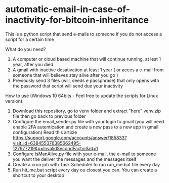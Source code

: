 # automatic-email-in-case-of-inactivity-for-bitcoin-inheritance
This is a python script that send e-mails to someone if you do not access a script for a certain time

What do you need?
1) A computer or cloud based machine that will continue running, at lest 1 year, after you died
2) A gmail with inactive desativation at least 1 year ( or acces a e-mail from someone that will believes stay alive after you go )
3) Previously send 3 files (will, seeds e passphrase) that only opens with the password that script will send due your inactivity

How to use (Windows 10 64bits - Feel free to update the scripts for Linux version):
1) Download this repository, go to venv folder and extract "here" venv.zip file then go back to previous folder
2) Configure the email_sender.py file with your login to gmail (you will need enable 2FA autentication and create a new pass to a new app in gmail configuration)
   Read this article https://support.google.com/accounts/answer/185833?visit_id=638455376385662495-127977219&p=InvalidSecondFactor&rd=1
3) Configure IsManAlive.py file with your e-mail, the e-mail to someone you want the deliver the messages and the messages itself
4) Create a cron job with Task Scheduler to run run_me.bat file every day
5) Run hit_me.bat script every day ou closest you can. You can create a shortcut to your desktop
   
